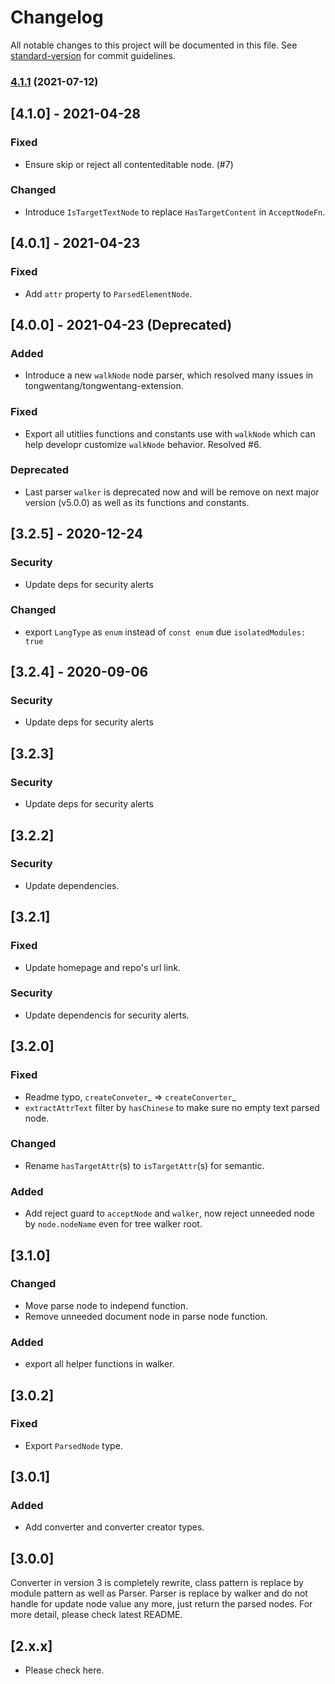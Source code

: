 # Changelog

All notable changes to this project will be documented in this file. See [standard-version](https://github.com/conventional-changelog/standard-version) for commit guidelines.

### [4.1.1](https://github.com/tongwentang/tongwen-core/compare/4.1.0...4.1.1) (2021-07-12)

## [4.1.0] - 2021-04-28

### Fixed

- Ensure skip or reject all contenteditable node. (#7)

### Changed

- Introduce `IsTargetTextNode` to replace `HasTargetContent` in `AcceptNodeFn`.

## [4.0.1] - 2021-04-23

### Fixed

- Add `attr` property to `ParsedElementNode`.

## [4.0.0] - 2021-04-23 (Deprecated)

### Added

- Introduce a new `walkNode` node parser, which resolved many issues in tongwentang/tongwentang-extension.

### Fixed

- Export all utitlies functions and constants use with `walkNode` which can help developr customize `walkNode` behavior. Resolved #6.

### Deprecated

- Last parser `walker` is deprecated now and will be remove on next major version (v5.0.0) as well as its functions and constants.

## [3.2.5] - 2020-12-24

### Security

- Update deps for security alerts

### Changed

- export `LangType` as `enum` instead of `const enum` due `isolatedModules: true`

## [3.2.4] - 2020-09-06

### Security

- Update deps for security alerts

## [3.2.3]

### Security

- Update deps for security alerts

## [3.2.2]

### Security

- Update dependencies.

## [3.2.1]

### Fixed

- Update homepage and repo's url link.

### Security

- Update dependencis for security alerts.

## [3.2.0]

### Fixed

- Readme typo, `createConveter`_ => `createConverter`_
- `extractAttrText` filter by `hasChinese` to make sure no empty text parsed node.

### Changed

- Rename `hasTargetAttr`(s) to `isTargetAttr`(s) for semantic.

### Added

- Add reject guard to `acceptNode` and `walker`, now reject unneeded node by `node.nodeName` even for tree walker root.

## [3.1.0]

### Changed

- Move parse node to independ function.
- Remove unneeded document node in parse node function.

### Added

- export all helper functions in walker.

## [3.0.2]

### Fixed

- Export `ParsedNode` type.

## [3.0.1]

### Added

- Add converter and converter creator types.

## [3.0.0]

Converter in version 3 is completely rewrite, class pattern is replace by module pattern as well as Parser.
Parser is replace by walker and do not handle for update node value any more, just return the parsed nodes.
For more detail, please check latest README.

## [2.x.x]

- Please check here.
